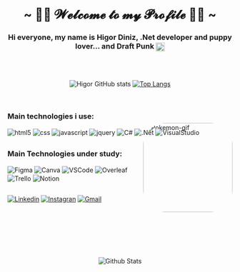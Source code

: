<h1 align="center">~ 👨‍💻 𝓦𝓮𝓵𝓬𝓸𝓶𝓮 𝓽𝓸 𝓶𝔂 𝓟𝓻𝓸𝓯𝓲𝓵𝓮 👨‍💻 ~</h1>

<div align="center">
  
### Hi everyone, my name is Higor Diniz, .Net developer and puppy lover... and Draft Punk [<img align="center" height="20" src="https://cdn2.iconfinder.com/data/icons/social-icons-33/128/Spotify-256.png">](https://open.spotify.com/track/2cGxRwrMyEAp8dEbuZaVv6?si=1fffa0a270a64ccd)
  
</div>
  

<br>
<br>


<div align="center">
  
  ![Higor GitHub stats](https://github-readme-stats.vercel.app/api?username=Higor-Diniz&show_icons=true&theme=highcontrast)
  [![Top Langs](https://github-readme-stats.vercel.app/api/top-langs/?username=Higor-Diniz&layout=compact&langs_count=16&theme=highcontrast)](https://github.com/Higor-Diniz/github-readme-stats)  
  
</div>
  
  
<br>


### Main technologies i use:  
  
<div style="display: inline_block">
  <img align="center" alt="html5" src="https://img.shields.io/badge/HTML5-E34F26?style=for-the-badge&logo=html5&logoColor=white"/>
  <img align="center" alt="css" src="https://img.shields.io/badge/CSS3-1572B6?style=for-the-badge&logo=css3&logoColor=white"/>
  <img align="center" alt="javascript" src="https://img.shields.io/badge/JavaScript-F7DF1E?style=for-the-badge&logo=javascript&logoColor=black"/>
  <img align="center" alt="jquery" src="https://img.shields.io/badge/jQuery-0769AD?style=for-the-badge&logo=jquery&logoColor=white"/>
  <img align="center" alt="C#" src="https://img.shields.io/badge/C%23-239120?style=for-the-badge&logo=c-sharp&logoColor=white"/>
  <img align="center" alt=".Net" src="https://img.shields.io/badge/.NET-5C2D91?style=for-the-badge&logo=.net&logoColor=white"/>  
  <img align="center" alt="VisualStudio" src="https://img.shields.io/badge/Visual_Studio-5C2D91?style=for-the-badge&logo=visual%20studio&logoColor=white"/>
  <img align="right" alt="Pokemon-gif" height="200" style="border-radius:50px; margin-top:-30px;" src="https://66.media.tumblr.com/927365f0bbdd1f3d2f852bac8759f89b/tumblr_mh8a7wx1WG1rfjowdo1_r2_500.gif"> 
</div>

##
  
### Main Technologies under study:  

<div style="display: inline_block">
  <img align="center" alt="Figma" src="https://img.shields.io/badge/Figma-F24E1E?style=for-the-badge&logo=figma&logoColor=white"/>
  <img align="center" alt="Canva" src="https://img.shields.io/badge/Canva-%2300C4CC.svg?&style=for-the-badge&logo=Canva&logoColor=white"/>
  <img align="center" alt="VSCode" src="https://img.shields.io/badge/Visual_Studio_Code-0078D4?style=for-the-badge&logo=visual%20studio%20code&logoColor=white"/>
  <img align="center" alt="Overleaf" src="https://img.shields.io/badge/Overleaf-47A141?style=for-the-badge&logo=Overleaf&logoColor=white"/>
  <img align="center" alt="Trello" src="https://img.shields.io/badge/Trello-0052CC?style=for-the-badge&logo=trello&logoColor=white"/>  
  <img align="center" alt="Notion" src="https://img.shields.io/badge/Notion-000000?style=for-the-badge&logo=notion&logoColor=white"/>
</div>

##
 
[![Linkedin](https://img.shields.io/badge/LinkedIn-0077B5?style=for-the-badge&logo=linkedin&logoColor=white)](https://www.linkedin.com/in/higor-diniz-9917a8198/)
[![Instagran](https://img.shields.io/badge/Instagram-E4405F?style=for-the-badge&logo=instagram&logoColor=white)](https://www.instagram.com/higor_diniz_z/)
[![Gmail](https://img.shields.io/badge/Gmail-D14836?style=for-the-badge&logo=gmail&logoColor=white)](mailto:higordinizbr@gmail.com)


<br><br><br><br>

<h1 align='center'></h1>

<p align="center"><img src="https://raw.githubusercontent.com/mayhemantt/mayhemantt/Update/svg/Bottom.svg" alt="Github Stats" /></p>
